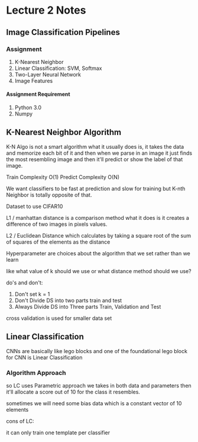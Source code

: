 # Lecture 2 Notes

## Image Classification Pipelines

### Assignment

1. K-Nearest Neighbor
2. Linear Classification: SVM, Softmax
3. Two-Layer Neural Network
4. Image Features

#### Assignment Requirement

1. Python 3.0
2. Numpy

## K-Nearest Neighbor Algorithm

K-N Algo is not a smart algorithm what it usually does is, it takes the data and memorize each bit of it and then when we parse in an image it just finds the most resembling image and then it'll predict or show the label of that image.

Train Complexity O(1)
Predict Complexity O(N)

We want classifiers to be fast at prediction and slow for training but K-nth Neighbor is totally opposite of that.

Dataset to use CIFAR10

L1 / manhattan distance is a comparison method what it does is it creates a difference of two images in pixels values.

L2 / Euclidean Distance which calculates by taking a square root of the sum of squares of the elements as the distance

Hyperparameter are choices about the algorithm that we set rather than we learn

like what value of k should we use or what distance method should we use?

do's and don't:

1. Don't set k = 1
2. Don't Divide DS into two parts train and test
3. Always Divide DS into Three parts Train, Validation and Test

cross validation is used for smaller data set

## Linear Classification

CNNs are basically like lego blocks and one of the foundational lego block for CNN is Linear Classification

### Algorithm Approach

so LC uses Parametric approach we takes in both data and parameters then it'll allocate a score out of 10 for the class it resembles.

sometimes we will need some bias data which is a constant vector of 10 elements

cons of LC:

it can only train one template per classifier
